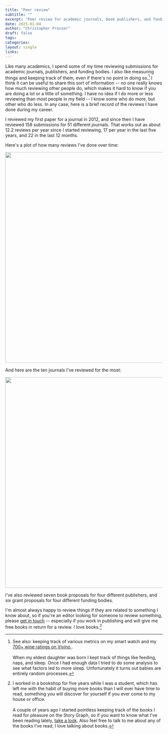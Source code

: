 ```yaml
---
title: "Peer review"
subtitle: ""
excerpt: "Peer review for academic journals, book publishers, and funding bodies"
date: 2025-01-04
author: "Christopher Prosser"
draft: false
tags:
categories:
layout: single
links:
---
```








Like many academics, I spend some of my time reviewing submissions for academic journals, publishers, and funding bodies. I also like measuring things and keeping track of them, even if there's no point in doing so.[^1] I think it can be useful to share this sort of information -- no one really knows how much reviewing other people do, which makes it hard to know if you are doing a lot or a little of something. I have no idea if I do more or less reviewing than most people in my field -- I know some who do more, but other who do less. In any case, here is a brief record of the reviews I have done during my career. 

I reviewed my first paper for a journal in 2012, and since then I have reviewed  158 submissions for 51 different journals. That works out as about 12.2 reviews per year since I started reviewing, 17 per year in the last five years, and 22 in the last 12 months.  

[^1]: See also: keeping track of various metrics on my smart watch and my <a href="https://www.vivino.com/users/chris.prosser" target="_blank">700+ wine ratings on Vivino </a>. <br><br>When my eldest daughter was born I kept track of things like feeding, naps, and sleep. Once I had enough data I tried to do some analysis to see what factors led to more sleep. Unfortunately it turns out babies are entirely random processes.

Here's a plot of how many reviews I've done over time:

<img src="{{< blogdown/postref >}}index_files/figure-html/unnamed-chunk-2-1.png" width="672" />

And here are the ten journals I've reviewed for the most:

<img src="{{< blogdown/postref >}}index_files/figure-html/unnamed-chunk-3-1.png" width="672" />

I've also reviewed seven book proposals for four different publishers, and six grant proposals for four different funding bodies. 

I'm almost always happy to review things if they are related to something I know about, so if you're an editor looking for someone to review something, please [get in touch](/contact/) -- especially if you work in publishing and will give me free books in return for a review. I love books.[^2]

[^2]: I worked in a bookshop for five years while I was a student, which has left me with the habit of buying more books than I will ever have time to read, something you will discover for yourself if you ever come to my house or office.<br><br> A couple of years ago I started pointless keeping track of the books I read for pleasure on the Story Graph, so if you want to know what I've been reading lately, <a href="https://app.thestorygraph.com/profile/caprosser" target="_blank">take a look</a>. Also feel free to talk to me about any of the books I've read, I love talking about books.


